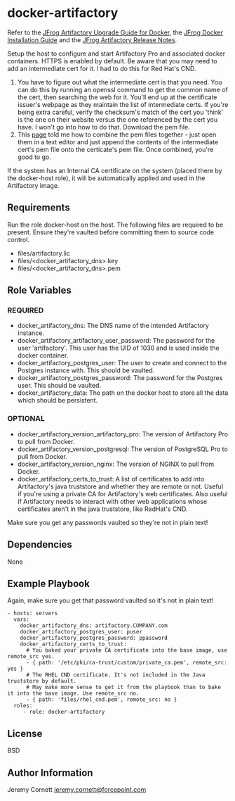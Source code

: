 # docker-artifactory

Refer to the [JFrog Artifactory Upgrade Guide for Docker](https://www.jfrog.com/confluence/display/RTF/Upgrading+Artifactory#UpgradingArtifactory-DockerInstallation),
the [JFrog Docker Installation Guide](https://www.jfrog.com/confluence/display/RTF/Installing+with+Docker)
and the [JFrog Artifactory Release Notes](https://www.jfrog.com/confluence/display/RTF/Release+Notes).

Setup the host to configure and start Artifactory Pro and associated docker containers. HTTPS is enabled by default. 
Be aware that you may need to add an intermediate cert for it. I had to do this for Red Hat's CND.
 
1. You have to figure out what the intermediate cert is that you need. 
   You can do this by running an openssl command to get the common name of the cert, 
   then searching the web for it. You'll end up at the certificate issuer's webpage as they 
   maintain the list of intermediate certs. If you're being extra careful, verify the checksum's 
   match of the cert you 'think' is the one on their website versus the one referenced by the cert you have. 
   I won't go into how to do that. Download the pem file.
2. This [page](https://www.digicert.com/ssl-support/pem-ssl-creation.htm) told me how to combine 
   the pem files together - just open them in a text editor and just append the contents of the 
   intermediate cert's pem file onto the certicate's pem file. Once combined, you're good to go.

If the system has an Internal CA certificate on the system (placed there by the docker-host role),
it will be automatically applied and used in the Artifactory image.

## Requirements

Run the role docker-host on the host. The following files are required to be present. 
Ensure they're vaulted before committing them to source code control.

* files/artifactory.lic
* files/<docker_artifactory_dns>.key
* files/<docker_artifactory_dns>.pem

## Role Variables

### REQUIRED

* docker_artifactory_dns: The DNS name of the intended Artifactory instance.
* docker_artifactory_artifactory_user_password: The password for the user 'artifactory'. 
  This user has the UID of 1030 and is used inside the docker container.
* docker_artifactory_postgres_user: The user to create and connect to the Postgres instance with. This should be vaulted.
* docker_artifactory_postgres_password: The password for the Postgres user. This should be vaulted.
* docker_artifactory_data: The path on the docker host to store all the data which should be persistent.

### OPTIONAL

* docker_artifactory_version_artifactory_pro: The version of Artifactory Pro to pull from Docker.
* docker_artifactory_version_postgresql: The version of PostgreSQL Pro to pull from Docker.
* docker_artifactory_version_nginx: The version of NGINX to pull from Docker.
* docker_artifactory_certs_to_trust: A list of certificates to add into 
  Artifactory's java truststore and whether they are remote or not.
  Useful if you're using a private CA for Artifactory's web certificates. 
  Also useful if Artifactory needs to interact with other web applications whose
  certificates aren't in the java truststore, like RedHat's CND.

Make sure you get any passwords vaulted so they're not in plain text!

## Dependencies

None

## Example Playbook

Again, make sure you get that password vaulted so it's not in plain text!

    - hosts: servers
      vars:
        docker_artifactory_dns: artifactory.COMPANY.com
        docker_artifactory_postgres_user: puser
        docker_artifactory_postgres_password: ppassword
        docker_artifactory_certs_to_trust:
          # You baked your private CA certificate into the base image, use remote_src yes.
          - { path: '/etc/pki/ca-trust/custom/private_ca.pem', remote_src: yes }
          # The RHEL CND certificate. It's not included in the Java truststore by default.
          # May make more sense to get it from the playbook than to bake it into the base image. Use remote_src no.
          - { path: 'files/rhel_cnd.pem', remote_src: no }
      roles:
         - role: docker-artifactory

## License

BSD

## Author Information

Jeremy Cornett <jeremy.cornett@forcepoint.com>
